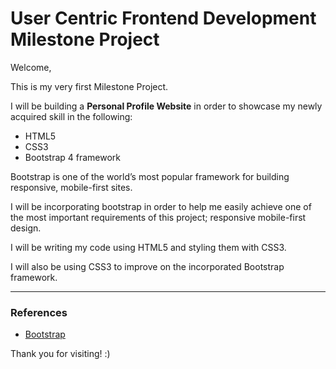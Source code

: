# User Centric Frontend Development Milestone Project

Welcome,

This is my very first Milestone Project.

I will be building a **Personal Profile Website** in order to showcase my newly acquired skill in the following:

* HTML5
* CSS3
* Bootstrap 4 framework

Bootstrap is one of the world’s most popular framework for building responsive, mobile-first sites.

I will be incorporating bootstrap in order to help me easily achieve one of the most important requirements of this project; responsive mobile-first design.

I will be writing my code using HTML5 and styling them with CSS3. 

I will also be using CSS3 to improve on the incorporated Bootstrap framework.

--------


### References

* [Bootstrap](https://getbootstrap.com/docs/4.3/getting-started/introduction/)



Thank you for visiting! :)



